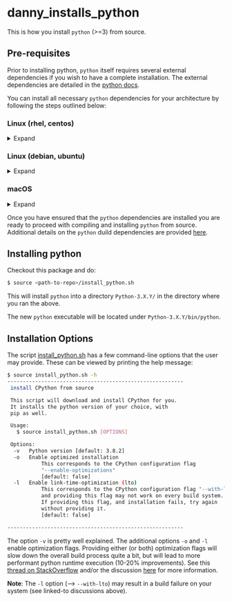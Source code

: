 # danny_installs_python
This is how you install `python` (>=3) from source.

## Pre-requisites
Prior to installing python, `python` itself requires several external dependencies if you wish to have a complete installation.
The external dependencies are detailed in the [python docs](https://devguide.python.org/setup/#build-dependencies).

You can install all necessary `python` dependencies for your architecture by following the steps outlined below:

### Linux (rhel, centos)
<details> <summary> Expand </summary>
  
```bash
$ sudo yum install yum-utils
$ sudo yum-builddep python3
```

</details>

### Linux (debian, ubuntu)
<details> <summary> Expand </summary>
  
```bash
$ sudo apt-get build-dep python3.6 # <-- replace with your specific version of python3.X
```

</details>


### macOS

<details> <summary> Expand </summary>
  
```bash
$ xcode-select --install 
$ brew update
$ brew upgrade # <-- check this
$ brew install sqlite3 # and other missing packages
$ brew reinstall sqlite3
$ export LDFLAGS="-L/usr/local/opt/sqlite/lib" # or wherever brew just installed sqlite
$ export CPPFLAGS="-I/usr/local/opt/sqlite/include" # or wherever brew just installed sqlite
# ^^ repeat for the any other packages missing
$ source install_python.sh
```

</details>

Once you have ensured that the `python` dependencies are installed you are ready to proceed with compiling and installing
`python` from source. Additional details on the `python` duild dependencies are provided [here](https://devguide.python.org/setup/#build-dependencies).

## Installing python
Checkout this package and do:
```bash
$ source <path-to-repo>/install_python.sh
```
This will install `python` into a directory `Python-3.X.Y/` in the directory where you ran the above.

The new `python` executable will be located under `Python-3.X.Y/bin/python`.

## Installation Options

The script [install_python.sh](install_python.sh) has a few command-line options that the user may provide.
These can be viewed by printing the help message:

```bash
$ source install_python.sh -h
---------------------------------------------------------
 install CPython from source

 This script will download and install CPython for you.
 It installs the python version of your choice, with
 pip as well.

 Usage:
   $ source install_python.sh [OPTIONS]

 Options:
  -v   Python version [default: 3.8.2]
  -o   Enable optimized installation
           This corresponds to the CPython configuration flag
           "--enable-optimizations"
           [default: false]
  -l   Enable link-time-optimization (lto)
           This corresponds to the CPython configuration flag "--with-lto"
           and providing this flag may not work on every build system.
           If providing this flag, and installation fails, try again
           without providing it.
           [default: false]

---------------------------------------------------------
```

The option `-v` is pretty well explained. The additional options `-o` and `-l` enable optimization flags.
Providing either (or both) optimization flags will slow down the overall build process quite a bit, but will lead to more performant
python runtime execution (10-20% improvements). See this [thread on StackOverflow](https://stackoverflow.com/questions/41405728/what-does-enable-optimizations-do-while-compiling-python) and/or the discussion [here](https://github.com/docker-library/python/issues/160) for more information.

**Note**: The `-l` option (--> `--with-lto`) may result in a build failure on your system (see linked-to discussions above).
